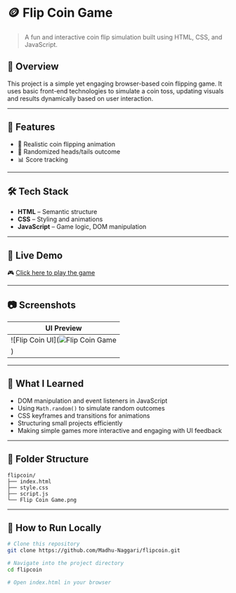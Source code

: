 # 🪙 Flip Coin Game

> A fun and interactive coin flip simulation built using HTML, CSS, and JavaScript.

## 📌 Overview

This project is a simple yet engaging browser-based coin flipping game. It uses basic front-end technologies to simulate a coin toss, updating visuals and results dynamically based on user interaction.

---

## 🎯 Features

- 🎯 Realistic coin flipping animation
- 🧠 Randomized heads/tails outcome
- 📊 Score tracking

---

## 🛠️ Tech Stack

- **HTML** – Semantic structure
- **CSS** – Styling and animations
- **JavaScript** – Game logic, DOM manipulation

---
## 🚀 Live Demo

🎮 [Click here to play the game](https://madhu-naggari.github.io/flipcoin/)

---
## 📷 Screenshots

| UI Preview |
|------------|
| ![Flip Coin UI](![Flip Coin Game](https://github.com/user-attachments/assets/81f3016d-0620-4b3b-b7fc-ace3915448de)
) |

---
## 🧠 What I Learned

- DOM manipulation and event listeners in JavaScript
- Using `Math.random()` to simulate random outcomes
- CSS keyframes and transitions for animations
- Structuring small projects efficiently
- Making simple games more interactive and engaging with UI feedback

---

## 📂 Folder Structure
```text
flipcoin/
├── index.html
├── style.css
├── script.js
└── Flip Coin Game.png
```
---

## 🧪 How to Run Locally

```bash
# Clone this repository
git clone https://github.com/Madhu-Naggari/flipcoin.git

# Navigate into the project directory
cd flipcoin

# Open index.html in your browser
